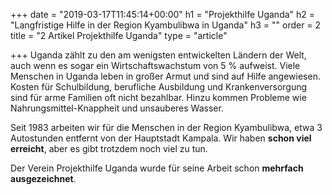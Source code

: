 +++
date = "2019-03-17T11:45:14+00:00"
h1 = "Projekthilfe Uganda"
h2 = "Langfristige Hilfe in der Region Kyambulibwa in Uganda"
h3 = ""
order = 2
title = "2 Artikel Projekthilfe Uganda"
type = "article"

+++
Uganda zählt zu den am wenigsten entwickelten Ländern der Welt, auch wenn es sogar ein Wirtschaftswachstum von 5 % aufweist. Viele Menschen in Uganda leben in großer Armut und sind auf Hilfe angewiesen. Kosten für Schulbildung, berufliche Ausbildung und Krankenversorgung sind für arme Familien oft nicht bezahlbar. Hinzu kommen Probleme wie Nahrungsmittel-Knappheit und unsauberes Wasser.

Seit 1983 arbeiten wir für die Menschen in der Region Kyambulibwa, etwa 3 Autostunden entfernt von der Hauptstadt Kampala. Wir haben **schon viel erreicht**, aber es gibt trotzdem noch viel zu tun. 

Der Verein Projekthilfe Uganda wurde für seine Arbeit schon **mehrfach ausgezeichnet**.
